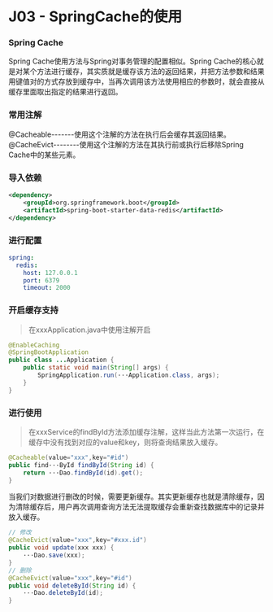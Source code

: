 # J03 - SpringCache的使用

### Spring Cache
Spring Cache使用方法与Spring对事务管理的配置相似。Spring Cache的核心就是对某个方法进行缓存，其实质就是缓存该方法的返回结果，并把方法参数和结果用键值对的方式存放到缓存中，当再次调用该方法使用相应的参数时，就会直接从缓存里面取出指定的结果进行返回。

### 常用注解
@Cacheable-------使用这个注解的方法在执行后会缓存其返回结果。  
@CacheEvict--------使用这个注解的方法在其执行前或执行后移除Spring Cache中的某些元素。

### 导入依赖
```xml
<dependency>
    <groupId>org.springframework.boot</groupId>
    <artifactId>spring‐boot‐starter‐data‐redis</artifactId>
</dependency>
```

### 进行配置
```yml
spring:
  redis:
    host: 127.0.0.1
    port: 6379
    timeout: 2000
```

### 开启缓存支持

> 在xxxApplication.java中使用注解开启

```java
@EnableCaching
@SpringBootApplication
public class ...Application {
    public static void main(String[] args) {
        SpringApplication.run(···Application.class, args);
    }
}
```

### 进行使用

> 在xxxService的findById方法添加缓存注解，这样当此方法第一次运行，在缓存中没有找到对应的value和key，则将查询结果放入缓存。

```java
@Cacheable(value="xxx",key="#id")
public find···ById findById(String id) {
    return ···Dao.findById(id).get();
}
```

当我们对数据进行删改的时候，需要更新缓存。其实更新缓存也就是清除缓存，因为清除缓存后，用户再次调用查询方法无法提取缓存会重新查找数据库中的记录并放入缓存。

```java
// 修改
@CacheEvict(value="xxx",key="#xxx.id")
public void update(xxx xxx) {
    ···Dao.save(xxx);
}
// 删除
@CacheEvict(value="xxx",key="#id")
public void deleteById(String id) {
    ···Dao.deleteById(id);
}
```